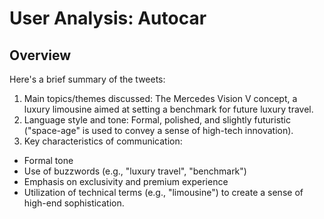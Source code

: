 # User Analysis: Autocar

## Overview

Here's a brief summary of the tweets:

1. Main topics/themes discussed: The Mercedes Vision V concept, a luxury limousine aimed at setting a benchmark for future luxury travel.
2. Language style and tone: Formal, polished, and slightly futuristic ("space-age" is used to convey a sense of high-tech innovation).
3. Key characteristics of communication:
- Formal tone
- Use of buzzwords (e.g., "luxury travel", "benchmark")
- Emphasis on exclusivity and premium experience
- Utilization of technical terms (e.g., "limousine") to create a sense of high-end sophistication.
